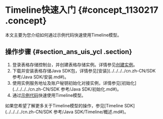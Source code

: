 # Timeline快速入门 {#concept_1130217 .concept}

本文主要为您介绍如何通过示例代码快速使用Timeline模型。

## 操作步骤 {#section_ans_uis_ycl .section}

1.  登录表格存储控制台，并创建表格存储实例。详情参见[创建实例](../../../../cn.zh-CN/快速入门/创建实例.md#)。
2.  下载并安装表格存储Java SDK包，详情参见[安装](../../../../cn.zh-CN/SDK 参考/Java SDK/安装.md#)。
3.  使用实例服务地址及账户秘钥初始化对接实例，详情参见[初始化](../../../../cn.zh-CN/SDK 参考/Java SDK/初始化.md#)。
4.  通过[示例代码](https://github.com/aliyun/tablestore-timeline/blob/master/src/test/java/examples/v2/TimelineV2.java)快速使用Timeline模型。

如果您希望了解更多关于Timeline模型的操作，参见[Timeline SDK](../../../../cn.zh-CN/SDK 参考/Java SDK/Timeline/概述.md#)。

